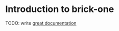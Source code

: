 # Introduction to brick-one

TODO: write [great documentation](http://jacobian.org/writing/what-to-write/)
